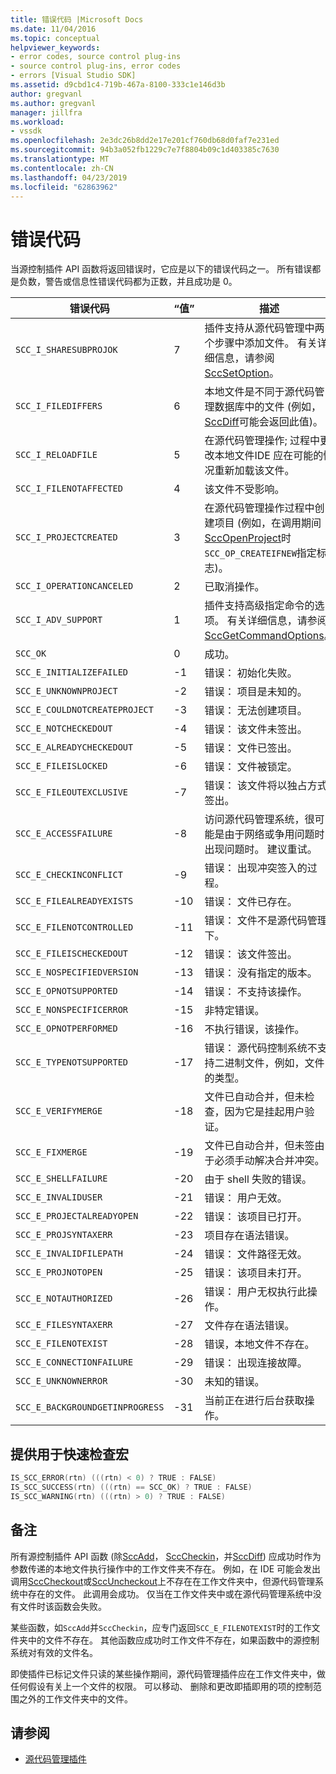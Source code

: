 ```yaml
---
title: 错误代码 |Microsoft Docs
ms.date: 11/04/2016
ms.topic: conceptual
helpviewer_keywords:
- error codes, source control plug-ins
- source control plug-ins, error codes
- errors [Visual Studio SDK]
ms.assetid: d9cbd1c4-719b-467a-8100-333c1e146d3b
author: gregvanl
ms.author: gregvanl
manager: jillfra
ms.workload:
- vssdk
ms.openlocfilehash: 2e3dc26b8dd2e17e201cf760db68d0faf7e231ed
ms.sourcegitcommit: 94b3a052fb1229c7e7f8804b09c1d403385c7630
ms.translationtype: MT
ms.contentlocale: zh-CN
ms.lasthandoff: 04/23/2019
ms.locfileid: "62863962"
---
```

# <a name="error-codes"></a>错误代码
当源控制插件 API 函数将返回错误时，它应是以下的错误代码之一。 所有错误都是负数，警告或信息性错误代码都为正数，并且成功是 0。

|错误代码|“值”|描述|
|----------------|-----------|-----------------|
|`SCC_I_SHARESUBPROJOK`|7|插件支持从源代码管理中两个步骤中添加文件。 有关详细信息，请参阅[SccSetOption](../extensibility/sccsetoption-function.md)。|
|`SCC_I_FILEDIFFERS`|6|本地文件是不同于源代码管理数据库中的文件 (例如， [SccDiff](../extensibility/sccdiff-function.md)可能会返回此值)。|
|`SCC_I_RELOADFILE`|5|在源代码管理操作; 过程中更改本地文件IDE 应在可能的情况重新加载该文件。|
|`SCC_I_FILENOTAFFECTED`|4|该文件不受影响。|
|`SCC_I_PROJECTCREATED`|3|在源代码管理操作过程中创建项目 (例如，在调用期间[SccOpenProject](../extensibility/sccopenproject-function.md)时`SCC_OP_CREATEIFNEW`指定标志)。|
|`SCC_I_OPERATIONCANCELED`|2|已取消操作。|
|`SCC_I_ADV_SUPPORT`|1|插件支持高级指定命令的选项。 有关详细信息，请参阅[SccGetCommandOptions](../extensibility/sccgetcommandoptions-function.md)。|
|`SCC_OK`|0|成功。|
|`SCC_E_INITIALIZEFAILED`|-1|错误： 初始化失败。|
|`SCC_E_UNKNOWNPROJECT`|-2|错误： 项目是未知的。|
|`SCC_E_COULDNOTCREATEPROJECT`|-3|错误： 无法创建项目。|
|`SCC_E_NOTCHECKEDOUT`|-4|错误： 该文件未签出。|
|`SCC_E_ALREADYCHECKEDOUT`|-5|错误： 文件已签出。|
|`SCC_E_FILEISLOCKED`|-6|错误： 文件被锁定。|
|`SCC_E_FILEOUTEXCLUSIVE`|-7|错误： 该文件将以独占方式签出。|
|`SCC_E_ACCESSFAILURE`|-8|访问源代码管理系统，很可能是由于网络或争用问题时出现问题时。 建议重试。|
|`SCC_E_CHECKINCONFLICT`|-9|错误： 出现冲突签入的过程。|
|`SCC_E_FILEALREADYEXISTS`|-10|错误： 文件已存在。|
|`SCC_E_FILENOTCONTROLLED`|-11|错误： 文件不是源代码管理下。|
|`SCC_E_FILEISCHECKEDOUT`|-12|错误： 该文件签出。|
|`SCC_E_NOSPECIFIEDVERSION`|-13|错误： 没有指定的版本。|
|`SCC_E_OPNOTSUPPORTED`|-14|错误： 不支持该操作。|
|`SCC_E_NONSPECIFICERROR`|-15|非特定错误。|
|`SCC_E_OPNOTPERFORMED`|-16|不执行错误，该操作。|
|`SCC_E_TYPENOTSUPPORTED`|-17|错误： 源代码控制系统不支持二进制文件，例如，文件的类型。|
|`SCC_E_VERIFYMERGE`|-18|文件已自动合并，但未检查，因为它是挂起用户验证。|
|`SCC_E_FIXMERGE`|-19|文件已自动合并，但未签由于必须手动解决合并冲突。|
|`SCC_E_SHELLFAILURE`|-20|由于 shell 失败的错误。|
|`SCC_E_INVALIDUSER`|-21|错误： 用户无效。|
|`SCC_E_PROJECTALREADYOPEN`|-22|错误： 该项目已打开。|
|`SCC_E_PROJSYNTAXERR`|-23|项目存在语法错误。|
|`SCC_E_INVALIDFILEPATH`|-24|错误： 文件路径无效。|
|`SCC_E_PROJNOTOPEN`|-25|错误： 该项目未打开。|
|`SCC_E_NOTAUTHORIZED`|-26|错误： 用户无权执行此操作。|
|`SCC_E_FILESYNTAXERR`|-27|文件存在语法错误。|
|`SCC_E_FILENOTEXIST`|-28|错误，本地文件不存在。|
|`SCC_E_CONNECTIONFAILURE`|-29|错误： 出现连接故障。|
|`SCC_E_UNKNOWNERROR`|-30|未知的错误。|
|`SCC_E_BACKGROUNDGETINPROGRESS`|-31|当前正在进行后台获取操作。|

## <a name="macros-provided-for-quick-checking"></a>提供用于快速检查宏

```cpp
IS_SCC_ERROR(rtn) (((rtn) < 0) ? TRUE : FALSE)
IS_SCC_SUCCESS(rtn) (((rtn) == SCC_OK) ? TRUE : FALSE)
IS_SCC_WARNING(rtn) (((rtn) > 0) ? TRUE : FALSE)
```

## <a name="remarks"></a>备注
 所有源控制插件 API 函数 (除[SccAdd](../extensibility/sccadd-function.md)， [SccCheckin](../extensibility/scccheckin-function.md)，并[SccDiff](../extensibility/sccdiff-function.md)) 应成功时作为参数传递的本地文件执行操作中的工作文件夹不存在。 例如，在 IDE 可能会发出调用[SccCheckout](../extensibility/scccheckout-function.md)或[SccUncheckout](../extensibility/sccuncheckout-function.md)上不存在在工作文件夹中，但源代码管理系统中存在的文件。 此调用会成功。 仅当在工作文件夹中或在源代码管理系统中没有文件时该函数会失败。

 某些函数，如`SccAdd`并`SccCheckin`，应专门返回`SCC_E_FILENOTEXIST`时的工作文件夹中的文件不存在。 其他函数应成功时工作文件不存在，如果函数中的源控制系统对有效的文件名。

 即使插件已标记文件只读的某些操作期间，源代码管理插件应在工作文件夹中，做任何假设有关上一个文件的权限。 可以移动、 删除和更改即插即用的项的控制范围之外的工作文件夹中的文件。

## <a name="see-also"></a>请参阅
- [源代码管理插件](../extensibility/source-control-plug-ins.md)